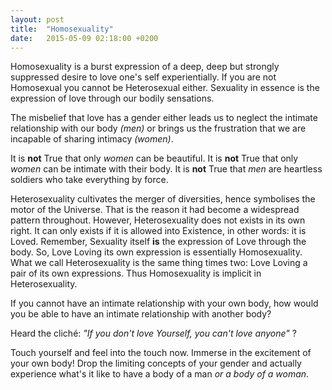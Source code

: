 ```yaml
---
layout: post
title:  "Homosexuality"
date:   2015-05-09 02:18:00 +0200
---
```

Homosexuality is a burst expression of a deep, deep
but strongly suppressed desire to love one's self experientially.
If you are not Homosexual you cannot be Heterosexual either.
Sexuality in essence is the expression of love through our bodily sensations.

The misbelief that love has a gender either
leads us to neglect the intimate relationship with our body _(men)_ or
brings us the frustration that we are incapable of sharing intimacy _(women)_.

It is **not** True that only _women_ can be beautiful.
It is **not** True that only _women_ can be intimate with their body.
It is **not** True that _men_ are heartless soldiers who take everything by force.

Heterosexuality cultivates the merger of diversities,
hence symbolises the motor of the Universe.
That is the reason it had become a widespread pattern throughout.
However, Heterosexuality does not exists in its own right.
It can only exists if it is allowed into Existence,
in other words: it is Loved.
Remember, Sexuality itself **is** the expression of Love through the body.
So, Love Loving its own expression is essentially Homosexuality.
What we call Heterosexuality is the same thing times two:
Love Loving a pair of its own expressions.
Thus Homosexuality is implicit in Heterosexuality.

If you cannot have an intimate relationship with your own body,
how would you be able to have an intimate relationship with another body?

Heard the cliché: _"If you don't love Yourself, you can't love anyone"_ ?

Touch yourself and feel into the touch now.
Immerse in the excitement of your own body!
Drop the limiting concepts of your gender and actually experience
what's it like to have a body of a man _or a body of a woman_.

